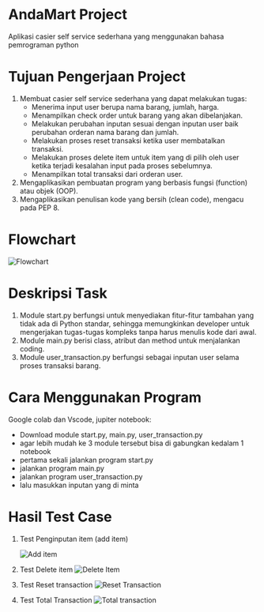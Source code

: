 # AndaMart Project
Aplikasi casier self service sederhana yang menggunakan bahasa pemrograman python

# Tujuan Pengerjaan Project
 1. Membuat casier self service sederhana yang dapat melakukan tugas:
      - Menerima input user berupa nama barang, jumlah, harga.
      - Menampilkan check order untuk barang yang akan dibelanjakan.
      - Melakukan perubahan inputan sesuai dengan inputan user baik perubahan orderan nama barang dan jumlah.
      - Melakukan proses reset transaksi ketika user membatalkan transaksi.
      - Melakukan proses delete item untuk item yang di pilih oleh user ketika terjadi kesalahan input pada proses sebelumnya.
      - Menampilkan total transaksi dari orderan user.
2. Mengaplikasikan pembuatan program yang berbasis fungsi (function) atau objek (OOP).
3. Mengaplikasikan penulisan kode yang bersih (clean code), mengacu pada PEP 8.

# Flowchart
![Flowchart](https://user-images.githubusercontent.com/122861923/218296666-6b90accd-4feb-4fcb-b8bc-9bc096f89e65.jpeg)

# Deskripsi Task
1. Module start.py berfungsi untuk menyediakan fitur-fitur tambahan yang tidak ada di Python standar, 
   sehingga memungkinkan developer untuk mengerjakan tugas-tugas kompleks tanpa harus menulis kode dari awal.
2. Module main.py berisi class, atribut dan method untuk menjalankan coding.
3. Module user_transaction.py berfungsi sebagai inputan user selama proses transaksi barang.

# Cara Menggunakan Program
Google colab dan Vscode, jupiter notebook:
   - Download module start.py, main.py, user_transaction.py
   - agar lebih mudah ke 3 module tersebut bisa di gabungkan kedalam 1 notebook
   - pertama sekali jalankan program start.py
   - jalankan program main.py
   - jalankan program user_transaction.py
   - lalu masukkan inputan yang di minta
 
 # Hasil Test Case
 1. Test Penginputan item (add item)
 
 
    ![Add item](https://user-images.githubusercontent.com/122861923/218297177-ff36411b-21f7-45f1-9c3f-19187f2fe54e.JPG)
 
 2. Test Delete item
    ![Delete Item](https://user-images.githubusercontent.com/122861923/218297200-e5eb8621-2f3a-47db-80e8-0b1001c537ee.JPG)
 
 3. Test Reset transaction
    ![Reset Transaction](https://user-images.githubusercontent.com/122861923/218297227-194af568-b1e6-41a9-b6d4-81c2253502ff.JPG)
    
 4. Test Total Transaction
    ![Total transaction](https://user-images.githubusercontent.com/122861923/218297252-803adccd-4984-4548-a394-3e57917d857e.JPG)
 

